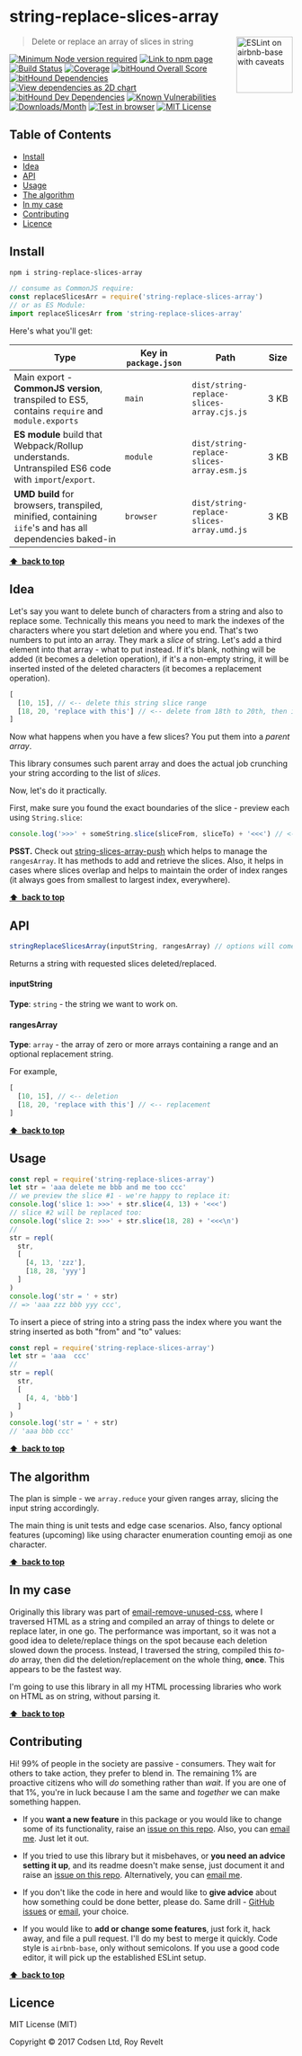 # string-replace-slices-array

<a href="https://github.com/revelt/eslint-on-airbnb-base-badge" style="float: right; padding: 0 0 20px 20px;"><img src="https://cdn.rawgit.com/revelt/eslint-on-airbnb-base-badge/0c3e46c9/lint-badge.svg" alt="ESLint on airbnb-base with caveats" width="100" align="right"></a>

> Delete or replace an array of slices in string

[![Minimum Node version required][node-img]][node-url]
[![Link to npm page][npm-img]][npm-url]
[![Build Status][travis-img]][travis-url]
[![Coverage][cov-img]][cov-url]
[![bitHound Overall Score][overall-img]][overall-url]
[![bitHound Dependencies][deps-img]][deps-url]
[![View dependencies as 2D chart][deps2d-img]][deps2d-url]
[![bitHound Dev Dependencies][dev-img]][dev-url]
[![Known Vulnerabilities][vulnerabilities-img]][vulnerabilities-url]
[![Downloads/Month][downloads-img]][downloads-url]
[![Test in browser][runkit-img]][runkit-url]
[![MIT License][license-img]][license-url]

## Table of Contents

<!-- START doctoc generated TOC please keep comment here to allow auto update -->
<!-- DON'T EDIT THIS SECTION, INSTEAD RE-RUN doctoc TO UPDATE -->


- [Install](#install)
- [Idea](#idea)
- [API](#api)
- [Usage](#usage)
- [The algorithm](#the-algorithm)
- [In my case](#in-my-case)
- [Contributing](#contributing)
- [Licence](#licence)

<!-- END doctoc generated TOC please keep comment here to allow auto update -->

## Install

```bash
npm i string-replace-slices-array
```

```js
// consume as CommonJS require:
const replaceSlicesArr = require('string-replace-slices-array')
// or as ES Module:
import replaceSlicesArr from 'string-replace-slices-array'
```

Here's what you'll get:

Type            | Key in `package.json` | Path  | Size
----------------|-----------------------|-------|--------
Main export - **CommonJS version**, transpiled to ES5, contains `require` and `module.exports` | `main`                | `dist/string-replace-slices-array.cjs.js` | 3&nbsp;KB
**ES module** build that Webpack/Rollup understands. Untranspiled ES6 code with `import`/`export`. | `module`              | `dist/string-replace-slices-array.esm.js` | 3&nbsp;KB
**UMD build** for browsers, transpiled, minified, containing `iife`'s and has all dependencies baked-in | `browser`            | `dist/string-replace-slices-array.umd.js` | 3&nbsp;KB

**[⬆ &nbsp;back to top](#)**

## Idea

Let's say you want to delete bunch of characters from a string and also to replace some. Technically this means you need to mark the indexes of the characters where you start deletion and where you end. That's two numbers to put into an array. They mark a _slice_ of string. Let's add a third element into that array - what to put instead. If it's blank, nothing will be added (it becomes a deletion operation), if it's a non-empty string, it will be inserted insted of the deleted characters (it becomes a replacement operation).

```js
[
  [10, 15], // <-- delete this string slice range
  [18, 20, 'replace with this'] // <-- delete from 18th to 20th, then insert string there
]
```

Now what happens when you have a few slices? You put them into a _parent array_.

This library consumes such parent array and does the actual job crunching your string according to the list of _slices_.

Now, let's do it practically.

First, make sure you found the exact boundaries of the slice - preview each using `String.slice`:

```js
console.log('>>>' + someString.slice(sliceFrom, sliceTo) + '<<<') // <--- make sure what you see is exactly what you want deleted/replaced or the place where it starts is exactly where you want string inserted
```

**PSST.** Check out [string-slices-array-push](https://github.com/codsen/string-slices-array-push) which helps to manage the `rangesArray`. It has methods to add and retrieve the slices. Also, it helps in cases where slices overlap and helps to maintain the order of index ranges (it always goes from smallest to largest index, everywhere).

**[⬆ &nbsp;back to top](#)**

## API

```js
stringReplaceSlicesArray(inputString, rangesArray) // options will come in later releases
```

Returns a string with requested slices deleted/replaced.

#### inputString

**Type**: `string` - the string we want to work on.

#### rangesArray

**Type**: `array` - the array of zero or more arrays containing a range and an optional replacement string.

For example,

```js
[
  [10, 15], // <-- deletion
  [18, 20, 'replace with this'] // <-- replacement
]
```

**[⬆ &nbsp;back to top](#)**

## Usage

```js
const repl = require('string-replace-slices-array')
let str = 'aaa delete me bbb and me too ccc'
// we preview the slice #1 - we're happy to replace it:
console.log('slice 1: >>>' + str.slice(4, 13) + '<<<')
// slice #2 will be replaced too:
console.log('slice 2: >>>' + str.slice(18, 28) + '<<<\n')
//
str = repl(
  str,
  [
    [4, 13, 'zzz'],
    [18, 28, 'yyy']
  ]
)
console.log('str = ' + str)
// => 'aaa zzz bbb yyy ccc',
```

To insert a piece of string into a string pass the index where you want the string inserted as both "from" and "to" values:

```js
const repl = require('string-replace-slices-array')
let str = 'aaa  ccc'
//
str = repl(
  str,
  [
    [4, 4, 'bbb']
  ]
)
console.log('str = ' + str)
// 'aaa bbb ccc'
```

**[⬆ &nbsp;back to top](#)**

## The algorithm

The plan is simple - we `array.reduce` your given ranges array, slicing the input string accordingly.

The main thing is unit tests and edge case scenarios. Also, fancy optional features (upcoming) like using character enumeration counting emoji as one character.

**[⬆ &nbsp;back to top](#)**

## In my case

Originally this library was part of [email-remove-unused-css](https://github.com/codsen/email-remove-unused-css/), where I traversed HTML as a string and compiled an array of things to delete or replace later, in one go. The performance was important, so it was not a good idea to delete/replace things on the spot because each deletion slowed down the process. Instead, I traversed the string, compiled this _to-do_ array, then did the deletion/replacement on the whole thing, **once**. This appears to be the fastest way.

I'm going to use this library in all my HTML processing libraries who work on HTML as on string, without parsing it.

**[⬆ &nbsp;back to top](#)**

## Contributing

Hi! 99% of people in the society are passive - consumers. They wait for others to take action, they prefer to blend in. The remaining 1% are proactive citizens who will _do_ something rather than _wait_. If you are one of that 1%, you're in luck because I am the same and _together_ we can make something happen.

* If you **want a new feature** in this package or you would like to change some of its functionality, raise an [issue on this repo](https://github.com/codsen/string-replace-slices-array/issues). Also, you can [email me](mailto:roy@codsen.com). Just let it out.

* If you tried to use this library but it misbehaves, or **you need an advice setting it up**, and its readme doesn't make sense, just document it and raise an [issue on this repo](https://github.com/codsen/string-replace-slices-array/issues). Alternatively, you can [email me](mailto:roy@codsen.com).

* If you don't like the code in here and would like to **give advice** about how something could be done better, please do. Same drill - [GitHub issues](https://github.com/codsen/string-replace-slices-array/issues) or [email](mailto:roy@codsen.com), your choice.

* If you would like to **add or change some features**, just fork it, hack away, and file a pull request. I'll do my best to merge it quickly. Code style is `airbnb-base`, only without semicolons. If you use a good code editor, it will pick up the established ESLint setup.

**[⬆ &nbsp;back to top](#)**

## Licence

MIT License (MIT)

Copyright © 2017 Codsen Ltd, Roy Revelt

[node-img]: https://img.shields.io/node/v/string-replace-slices-array.svg?style=flat-square&label=works%20on%20node
[node-url]: https://www.npmjs.com/package/string-replace-slices-array

[npm-img]: https://img.shields.io/npm/v/string-replace-slices-array.svg?style=flat-square&label=release
[npm-url]: https://www.npmjs.com/package/string-replace-slices-array

[travis-img]: https://img.shields.io/travis/codsen/string-replace-slices-array.svg?style=flat-square
[travis-url]: https://travis-ci.org/codsen/string-replace-slices-array

[cov-img]: https://coveralls.io/repos/github/codsen/string-replace-slices-array/badge.svg?style=flat-square?branch=master
[cov-url]: https://coveralls.io/github/codsen/string-replace-slices-array?branch=master

[overall-img]: https://img.shields.io/bithound/code/github/codsen/string-replace-slices-array.svg?style=flat-square
[overall-url]: https://www.bithound.io/github/codsen/string-replace-slices-array

[deps-img]: https://img.shields.io/bithound/dependencies/github/codsen/string-replace-slices-array.svg?style=flat-square
[deps-url]: https://www.bithound.io/github/codsen/string-replace-slices-array/master/dependencies/npm

[deps2d-img]: https://img.shields.io/badge/deps%20in%202D-see_here-08f0fd.svg?style=flat-square
[deps2d-url]: http://npm.anvaka.com/#/view/2d/string-replace-slices-array

[dev-img]: https://img.shields.io/bithound/devDependencies/github/codsen/string-replace-slices-array.svg?style=flat-square
[dev-url]: https://www.bithound.io/github/codsen/string-replace-slices-array/master/dependencies/npm

[vulnerabilities-img]: https://snyk.io/test/github/codsen/string-replace-slices-array/badge.svg?style=flat-square
[vulnerabilities-url]: https://snyk.io/test/github/codsen/string-replace-slices-array

[downloads-img]: https://img.shields.io/npm/dm/string-replace-slices-array.svg?style=flat-square
[downloads-url]: https://npmcharts.com/compare/string-replace-slices-array

[runkit-img]: https://img.shields.io/badge/runkit-test_in_browser-a853ff.svg?style=flat-square
[runkit-url]: https://npm.runkit.com/string-replace-slices-array

[license-img]: https://img.shields.io/npm/l/string-replace-slices-array.svg?style=flat-square
[license-url]: https://github.com/codsen/string-replace-slices-array/blob/master/license.md
